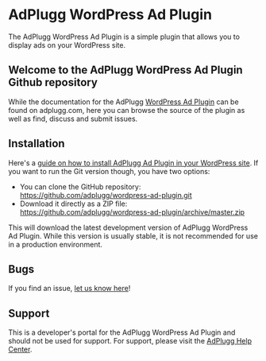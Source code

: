 AdPlugg WordPress Ad Plugin
========================
The AdPlugg WordPress Ad Plugin is a simple plugin that allows you to display
ads on your WordPress site.

Welcome to the AdPlugg WordPress Ad Plugin Github repository
---------------------------------------------------------

While the documentation for the AdPlugg [WordPress Ad Plugin](http://www.adplugg.com/apusers/download/wordpress-ad-plugin)
can be found on adplugg.com, here you can browse the source of the plugin as
well as find, discuss and submit issues.

Installation
------------

Here's a [guide on how to install AdPlugg Ad Plugin in your WordPress site](http://www.adplugg.com/support/help/wordpress-ad-plugin/installation/).
If you want to run the Git version though, you have two options:

* You can clone the GitHub repository: https://github.com/adplugg/wordpress-ad-plugin.git
* Download it directly as a ZIP file: https://github.com/adplugg/wordpress-ad-plugin/archive/master.zip

This will download the latest development version of AdPlugg WordPress Ad Plugin.
While this version is usually stable, it is not recommended for use in a production environment.

Bugs
----
If you find an issue, [let us know here](https://github.com/adplugg/wordpress-ad-plugin/issues/new)!

Support
-------
This is a developer's portal for the AdPlugg WordPress Ad Plugin and should not be used for support. For support, please visit
the [AdPlugg Help Center](http://www.adplugg.com/support/help/wordpress-ad-plugin/installation/).
